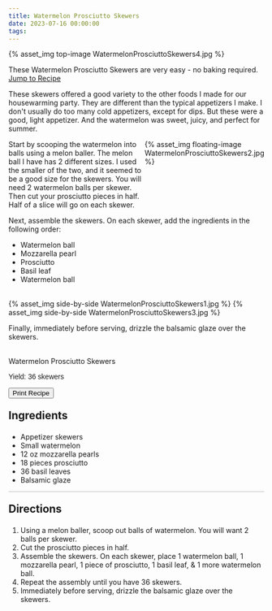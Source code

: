 ```yaml
---
title: Watermelon Prosciutto Skewers
date: 2023-07-16 00:00:00
tags:
---
```


{% asset_img top-image WatermelonProsciuttoSkewers4.jpg %}
<div class="post-body">
These Watermelon Prosciutto Skewers are very easy - no baking required. 

<br>
<!--more-->

<a class="jump-to-recipe-btn" href="#recipejump"> 
    Jump to Recipe
</a>

These skewers offered a good variety to the other foods I made for our housewarming party. They are different than the typical appetizers I make. I don't usually do too many cold appetizers, except for dips. But these were a good, light appetizer. And the watermelon was sweet, juicy, and perfect for summer. 

<div style="display:flex;">
Start by scooping the watermelon into balls using a melon baller. The melon ball I have has 2 different sizes. I used the smaller of the two, and it seemed to be a good size for the skewers. You will need 2 watermelon balls per skewer. Then cut your prosciutto pieces in half. Half of a slice will go on each skewer. 
<div>
    {% asset_img floating-image WatermelonProsciuttoSkewers2.jpg %}
</div>
</div>

Next, assemble the skewers. On each skewer, add the ingredients in the following order:
<ul class="post-body">
        <li>Watermelon ball</li>
        <li>Mozzarella pearl</li>
        <li>Prosciutto</li>
        <li>Basil leaf</li>
        <li>Watermelon ball</li>
</ul>

<br>
<div style="display:flex;">
    {% asset_img side-by-side WatermelonProsciuttoSkewers1.jpg %}
    {% asset_img side-by-side WatermelonProsciuttoSkewers3.jpg %}
</div>

Finally, immediately before serving, drizzle the balsamic glaze over the skewers. 

<br>
</div>

<div id="recipejump"></div>
<div id="recipe">
    <div class="recipe-box">
        <div class="recipe-title-box">
            <div>
                <div class="recipe-title-box-title">
                    <div class="recipe-title-box-header">Watermelon Prosciutto Skewers</div>
                </div>
                <p class="recipe-title-box-title" style="font-family: Arial;">Yield: 36 skewers</p>
            </div>
            <!-- {% asset_img recipe-title-box-img WatermelonProsciuttoSkewers4.jpg %} -->
            <button class="print-recipe"
                    type="button"
                    onclick="printDIV('recipe')" >
                Print Recipe
            </button>
        </div>
        <p style="font-size:150%;"><b>Ingredients</b></p>
        <ul class="post-body">
                <li>Appetizer skewers</li>
                <li>Small watermelon</li>
                <li>12 oz mozzarella pearls</li>
                <li>18 pieces prosciutto</li>
                <li>36 basil leaves</li>
                <li>Balsamic glaze</li>
        </ul>
        <hr style="height:1px;background-color:rgb(189, 189, 189) ">
        <p style="font-size:150%;"><b>Directions</b></p>
        <ol class="post-body">
            <li>Using a melon baller, scoop out balls of watermelon. You will want 2 balls per skewer.</li>
            <li>Cut the prosciutto pieces in half.</li>
            <li>Assemble the skewers. On each skewer, place 1 watermelon ball, 1 mozzarella pearl, 1 piece of prosciutto, 1 basil leaf, & 1 more watermelon ball.</li>
            <li>Repeat the assembly until you have 36 skewers.</li>
            <li>Immediately before serving, drizzle the balsamic glaze over the skewers.</li> 
        </ol> 
    </div>
</div>

<br>
